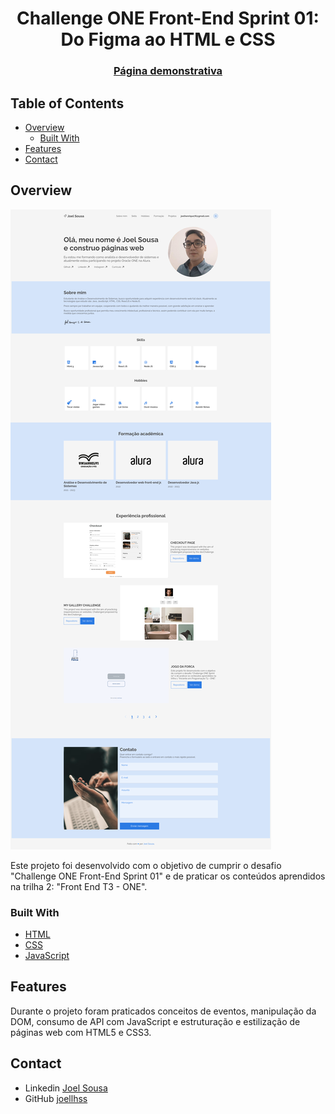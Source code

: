 <h1 align="center">Challenge ONE Front-End Sprint 01: Do Figma ao HTML e CSS</h1>

<div align="center">
  <h3>
    <a href="https://joellhss.github.io/challenge-one-front-end-sprint-01-do-figma-ao-html-e-css/">
        Página demonstrativa
    </a>
  </h3>
</div>

## Table of Contents

- [Overview](#overview)
  - [Built With](#built-with)
- [Features](#features)
- [Contact](#contact)

<!-- OVERVIEW -->

## Overview

![screenshot](https://github.com/joellhss/challenge-one-front-end-sprint-01-do-figma-ao-html-e-css/blob/main/demo.png?raw=true)

Este projeto foi desenvolvido com o objetivo de cumprir o desafio "Challenge ONE Front-End Sprint 01" e de praticar os conteúdos aprendidos na trilha 2: "Front End T3 - ONE".

### Built With

<!-- This section should list any major frameworks that you built your project using. Here are a few examples.-->

- [HTML](#)
- [CSS](#)
- [JavaScript](#)

## 

## Features

<!-- List the features of your application or follow the template. Don't share the figma file here :) -->

Durante o projeto foram praticados conceitos de eventos, manipulação da DOM, consumo de API com JavaScript e estruturação e estilização de páginas web com HTML5 e CSS3.

## Contact

- Linkedin [Joel Sousa](https://www.linkedin.com/in/joel-h-sousa/)
- GitHub [joellhss](https://github.com/joellhss)
